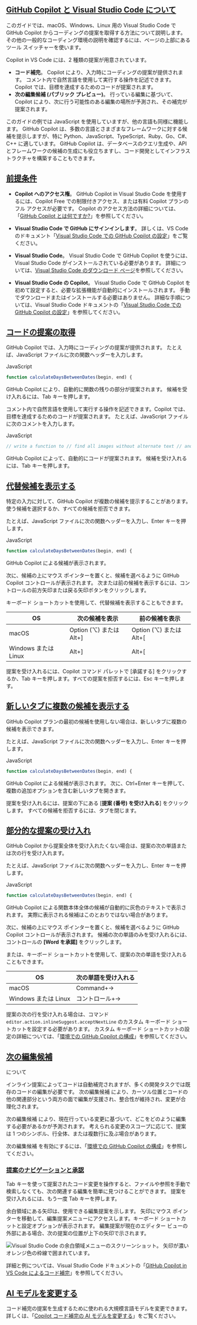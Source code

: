 ## [GitHub Copilot と Visual Studio Code について](https://docs.github.com/ja/copilot/using-github-copilot/getting-code-suggestions-in-your-ide-with-github-copilot#github-copilot-%E3%81%A8-visual-studio-code-%E3%81%AB%E3%81%A4%E3%81%84%E3%81%A6)

このガイドでは、macOS、Windows、Linux 用の Visual Studio Code で GitHub Copilot からコーディングの提案を取得する方法について説明します。 その他の一般的なコーディング環境の説明を確認するには、ページの上部にあるツール スイッチャーを使います。

Copilot in VS Code には、2 種類の提案が用意されています。

-   **コード補完**。 Copilot により、入力時にコーディングの提案が提供されます。 コメント内で自然言語を使用して実行する操作を記述できます。Copilot では、目標を達成するためのコードが提案されます。
-   **次の編集候補 (パブリック プレビュー)**。 行っている編集に基づいて、Copilot により、次に行う可能性のある編集の場所が予測され、その補完が提案されます。

このガイドの例では JavaScript を使用していますが、他の言語も同様に機能します。 GitHub Copilot は、多数の言語とさまざまなフレームワークに対する候補を提示しますが、特に Python、JavaScript、TypeScript、Ruby、Go、C#、C++ に適しています。 GitHub Copilot は、データベースのクエリ生成や、API とフレームワークの候補の生成にも役立ちますし、コード開発としてインフラストラクチャを構築することもできます。

## [前提条件](https://docs.github.com/ja/copilot/using-github-copilot/getting-code-suggestions-in-your-ide-with-github-copilot#prerequisites)

-   **Copilot へのアクセス権**。 GitHub Copilot in Visual Studio Code を使用するには、Copilot Free での制限付きアクセス、または有料 Copilot プランのフル アクセスが必要です。 Copilot のアクセス方法の詳細については、「[GitHub Copilot とは何ですか?](https://docs.github.com/ja/copilot/about-github-copilot/what-is-github-copilot#getting-access-to-copilot)」を参照してください。
    
-   **Visual Studio Code で GitHub にサインインします**。 詳しくは、VS Code のドキュメント「[Visual Studio Code での GitHub Copilot の設定](https://code.visualstudio.com/docs/copilot/setup)」をご覧ください。
    
-   **Visual Studio Code**。 Visual Studio Code で GitHub Copilot を使うには、Visual Studio Code がインストールされている必要があります。 詳細については、[Visual Studio Code のダウンロード ページ](https://code.visualstudio.com/Download)を参照してください。
    
-   **Visual Studio Code の Copilot**。 Visual Studio Code で GitHub Copilot を初めて設定すると、必要な拡張機能が自動的にインストールされます。 手動でダウンロードまたはインストールする必要はありません。 詳細な手順については、Visual Studio Code ドキュメントの「[Visual Studio Code での GitHub Copilot の設定](https://code.visualstudio.com/docs/copilot/setup)」を参照してください。
    

## [コードの提案の取得](https://docs.github.com/ja/copilot/using-github-copilot/getting-code-suggestions-in-your-ide-with-github-copilot#getting-code-suggestions)

GitHub Copilot では、入力時にコーディングの提案が提供されます。 たとえば、JavaScript ファイルに次の関数ヘッダーを入力します。

JavaScript

```javascript
function calculateDaysBetweenDates(begin, end) {
```

GitHub Copilot により、自動的に関数の残りの部分が提案されます。 候補を受け入れるには、Tab キーを押します。

コメント内で自然言語を使用して実行する操作を記述できます。Copilot では、目標を達成するためのコードが提案されます。 たとえば、JavaScript ファイルに次のコメントを入力します。

JavaScript

```javascript
// write a function to // find all images without alternate text // and give them a red border
```

GitHub Copilot によって、自動的にコードが提案されます。 候補を受け入れるには、Tab キーを押します。

## [代替候補を表示する](https://docs.github.com/ja/copilot/using-github-copilot/getting-code-suggestions-in-your-ide-with-github-copilot#showing-alternative-suggestions)

特定の入力に対して、GitHub Copilot が複数の候補を提示することがあります。 使う候補を選択するか、すべての候補を拒否できます。

たとえば、JavaScript ファイルに次の関数ヘッダーを入力し、Enter キーを押します。

JavaScript

```javascript
function calculateDaysBetweenDates(begin, end) {
```

GitHub Copilot による候補が表示されます。

次に、候補の上にマウス ポインターを置くと、候補を選べるように GitHub Copilot コントロールが表示されます。 次または前の候補を表示するには、コントロールの前方矢印または戻る矢印ボタンをクリックします。

キーボード ショートカットを使用して、代替候補を表示することもできます。

| OS | 次の候補を表示 | 前の候補を表示 |
| --- | --- | --- |
| macOS | Option (⌥) または Alt+\] | Option (⌥) または Alt+\[ |
| Windows または Linux | Alt+\] | Alt+\[ |

提案を受け入れるには、Copilot コマンド パレットで \[承諾する\] をクリックするか、Tab キーを押します。すべての提案を拒否するには、Esc キーを押します。

## [新しいタブに複数の候補を表示する](https://docs.github.com/ja/copilot/using-github-copilot/getting-code-suggestions-in-your-ide-with-github-copilot#showing-multiple-suggestions-in-a-new-tab)

GitHub Copilot プランの最初の候補を使用しない場合は、新しいタブに複数の候補を表示できます。

たとえば、JavaScript ファイルに次の関数ヘッダーを入力し、Enter キーを押します。

JavaScript

```javascript
function calculateDaysBetweenDates(begin, end) {
```

GitHub Copilot による候補が表示されます。 次に、Ctrl+Enter キーを押して、複数の追加オプションを含む新しいタブを開きます。

提案を受け入れるには、提案の下にある \[**提案 (番号) を受け入れる**\] をクリックします。 すべての候補を拒否するには、タブを閉じます。

## [部分的な提案の受け入れ](https://docs.github.com/ja/copilot/using-github-copilot/getting-code-suggestions-in-your-ide-with-github-copilot#accepting-partial-suggestions)

GitHub Copilot から提案全体を受け入れたくない場合は、提案の次の単語または次の行を受け入れます。

たとえば、JavaScript ファイルに次の関数ヘッダーを入力し、Enter キーを押します。

JavaScript

```javascript
function calculateDaysBetweenDates(begin, end) {
```

GitHub Copilot による関数本体全体の候補が自動的に灰色のテキストで表示されます。 実際に表示される候補はこのとおりではない場合があります。

次に、候補の上にマウス ポインターを置くと、候補を選べるように GitHub Copilot コントロールが表示されます。 候補の次の単語のみを受け入れるには、コントロールの **\[Word を承諾\]** をクリックします。

または、キーボード ショートカットを使用して、提案の次の単語を受け入れることもできます。

| OS | 次の単語を受け入れる |
| --- | --- |
| macOS | Command+→ |
| Windows または Linux | コントロール+→ |

提案の次の行を受け入れる場合は、コマンド `editor.action.inlineSuggest.acceptNextLine` のカスタム キーボード ショートカットを設定する必要があります。 カスタム キーボード ショートカットの設定の詳細については、「[環境での GitHub Copilot の構成](https://docs.github.com/ja/copilot/configuring-github-copilot/configuring-github-copilot-in-your-environment)」を参照してください。

## [次の編集候補](https://docs.github.com/ja/copilot/using-github-copilot/getting-code-suggestions-in-your-ide-with-github-copilot#%E6%AC%A1%E3%81%AE%E7%B7%A8%E9%9B%86%E5%80%99%E8%A3%9C-1)

について

インライン提案によってコードは自動補完されますが、多くの開発タスクでは既存のコードの編集が必要です。 次の編集候補 により、カーソル位置とコードの他の関連部分という両方の面で編集が支援され、整合性が維持され、変更が合理化されます。

次の編集候補 により、現在行っている変更に基づいて、どこをどのように編集する必要があるかが予測されます。 考えられる変更のスコープに応じて、提案は 1 つのシンボル、行全体、または複数行に及ぶ場合があります。

次の編集候補 を有効にするには、「[環境での GitHub Copilot の構成](https://docs.github.com/ja/copilot/managing-copilot/configure-personal-settings/configuring-github-copilot-in-your-environment#enabling-next-edit-suggestions)」を参照してください。

### [提案のナビゲーションと承認](https://docs.github.com/ja/copilot/using-github-copilot/getting-code-suggestions-in-your-ide-with-github-copilot#navigating-and-accepting-suggestions)

Tab キーを使って提案されたコード変更を操作すると、ファイルや参照を手動で検索しなくても、次の関連する編集を簡単に見つけることができます。 提案を受け入れるには、もう一度 Tab キーを押します。

余白領域にある矢印は、使用できる編集提案を示します。 矢印にマウス ポインターを移動して、編集提案メニューにアクセスします。キーボード ショートカットと設定オプションが表示されます。 編集提案が現在のエディター ビューの外部にある場合、次の提案の位置が上下の矢印で示されます。

![Visual Studio Code の余白領域メニューのスクリーンショット。 矢印が濃いオレンジ色の枠線で囲まれています。](https://docs.github.com/assets/cb-39261/images/help/copilot/vsc-advanced-code-completion-menu.png)

詳細と例については、Visual Studio Code ドキュメントの「[GitHub Copilot in VS Code によるコード補完](https://code.visualstudio.com/docs/copilot/ai-powered-suggestions)」を参照してください。

## [AI モデルを変更する](https://docs.github.com/ja/copilot/using-github-copilot/getting-code-suggestions-in-your-ide-with-github-copilot#changing-the-ai-model)

コード補完の提案を生成するために使われる大規模言語モデルを変更できます。 詳しくは、「[Copilot コード補完の AI モデルを変更する](https://docs.github.com/ja/copilot/using-github-copilot/ai-models/changing-the-ai-model-for-copilot-code-completion)」をご覧ください。